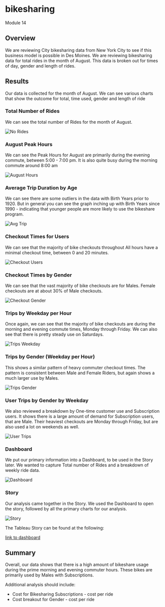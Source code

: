 # bikesharing
Module 14

## Overview
We are reviewing City bikesharing data from New York City to see if this business model is possible in Des Moines.  We are reviewing bikesharing data for total rides in the month of August.  This data is broken out for times of day, gender and length of rides.


## Results
Our data is collected for the month of August. We can see various charts that show the outcome for total, time used, gender and length of ride

### Total Number of Rides
We can see the total number of Rides for the month of August.

![No Rides](https://github.com/ckbauman/bikesharing/blob/main/Images/No_Rides.png)

### August Peak Hours
We can see the Peak Hours for August are primarily during the evening commute, between 5:00 - 7:00 pm. It is also quite busy during the morning commute around 8:00 am

![August Hours](https://github.com/ckbauman/bikesharing/blob/main/Images/August_Hours.png)

### Average Trip Duration by Age
We can see there are some outliers in the data with Birth Years prior to 1920.  But in general you can see the graph inching up with Birth Years since 1990 - indicating that younger people are more likely to use the bikeshare program.

![Avg Trip](https://github.com/ckbauman/bikesharing/blob/main/Images/Avg_Trip.png)

### Checkout Times for Users
We can see that the majority of bike checkouts throughout All hours have a minimal checkout time, between 0 and 20 minutes.  

![Checkout Users](https://github.com/ckbauman/bikesharing/blob/main/Images/Checkout_Users.png)

### Checkout Times by Gender
We can see that the vast majority of bike checkouts are for Males.  Female checkouts are at about 30% of Male checkouts.

![Checkout Gender](https://github.com/ckbauman/bikesharing/blob/main/Images/Checkout_Gender.png)

### Trips by Weekday per Hour
Once again, we can see that the majority of bike checkouts are during the morning and evening commute times, Monday through Friday.  We can also see that there is pretty steady use on Saturdays.

![Trips Weekday](https://github.com/ckbauman/bikesharing/blob/main/Images/Trips_Weekday.png)

### Trips by Gender (Weekday per Hour)
This shows a similar pattern of heavy commuter checkout times.  The pattern is consistent between Male and Female Riders, but again shows a much larger use by Males.

![Trips Gender](https://github.com/ckbauman/bikesharing/blob/main/Images/Trips_Gender.png)

### User Trips by Gender by Weekday
We also reviewed a breakdown by One-time customer use and Subscription users.  It shows there is a large amount of demand for Subscription users, that are Male.  Their heaviest checkouts are Monday through Friday, but are also used a lot on weekends as well.

![User Trips](https://github.com/ckbauman/bikesharing/blob/main/Images/User_Trips.png)

### Dashboard
We put our primary information into a Dashboard, to be used in the Story later.  We wanted to capture Total number of Rides and a breakdown of weekly ride data.

![Dashboard](https://github.com/ckbauman/bikesharing/blob/main/Images/Dashboard.png)

### Story
Our analysis came together in the Story.  We used the Dashboard to open the story, followed by all the primary charts for our analysis.

![Story](https://github.com/ckbauman/bikesharing/blob/main/Images/Story.png)

The Tableau Story can be found at the following:

[link to dashboard](https://public.tableau.com/app/profile/kathy.bauman/viz/Module14_Challenge_16328924800320/Analysis)



## Summary
Overall, our data shows that there is a high amount of bikeshare usage during the prime morning and evening commuter hours.  These bikes are primarily used by Males with Subscriptions. 

Additional analysis should include:
- Cost for Bikesharing Subscriptions - cost per ride
- Cost breakout for Gender - cost per ride
